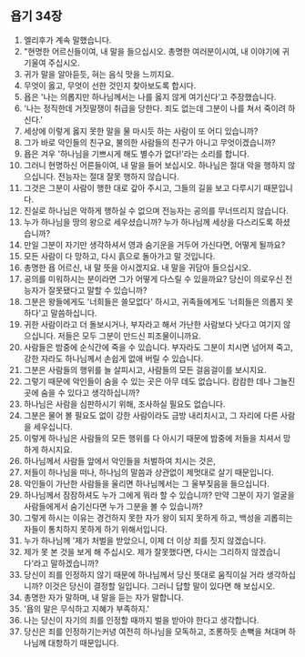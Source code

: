 ## 욥기 34장

1. 엘리후가 계속 말했습니다.
2. "현명한 어르신들이여, 내 말을 들으십시오. 총명한 여러분이시여, 내 이야기에 귀 기울여 주십시오.
3. 귀가 말을 알아듣듯, 혀는 음식 맛을 느끼지요.
4. 무엇이 옳고, 무엇이 선한 것인지 찾아보도록 합시다.
5. 욥은 '나는 의롭지만 하나님께서는 나를 옳지 않게 여기신다'고 주장했습니다.
6. '나는 정직한데 거짓말쟁이 취급을 당한다. 죄도 없는데 그분이 나를 쳐서 죽이려 하신다.'
7. 세상에 이렇게 옳지 못한 말을 물 마시듯 하는 사람이 또 어디 있습니까?
8. 그가 바로 악인들의 친구요, 불의한 사람들의 친구가 아니고 무엇이겠습니까?
9. 욥은 겨우 '하나님을 기쁘시게 해도 별수가 없다!'라는 소리를 합니다.
10. 그러니 현명하신 어른들이여, 내 말을 들어 보십시오. 하나님은 절대 악을 행하지 않으십니다. 전능자는 절대 잘못 행하지 않습니다.
11. 그것은 그분이 사람이 행한 대로 갚아 주시고, 그들의 길을 보고 다루시기 때문입니다.
12. 진실로 하나님은 악하게 행하실 수 없으며 전능자는 공의를 무너뜨리지 않습니다.
13. 누가 하나님을 땅의 왕으로 세우셨습니까? 누가 하나님께 세상을 다스리도록 하셨습니까?
14. 만일 그분이 자기만 생각하셔서 영과 숨기운을 거두어 가신다면, 어떻게 될까요?
15. 모든 사람이 다 망하고, 다시 흙으로 돌아가고 말 것입니다.
16. 총명한 욥 어르신, 내 말 뜻을 아시겠지요. 내 말을 귀담아 들으십시오.
17. 공의를 미워하시는 분이라면 그가 어떻게 다스릴 수 있을까요? 당신이 의로우신 전능자가 잘못됐다고 말할 수 있습니까?
18. 그분은 왕들에게도 '너희들은 쓸모없다' 하시고, 귀족들에게도 '너희들은 의롭지 못하다'고 말씀하십니다.
19. 귀한 사람이라고 더 돌보시거나, 부자라고 해서 가난한 사람보다 낫다고 여기지 않으십니다. 저들은 모두 그분이 만드신 피조물이니까요.
20. 사람들은 밤중에 순식간에 죽을 수 있습니다. 부자라도 그분이 치시면 넘어져 죽고, 강한 자라도 하나님께서 손쉽게 없애 버릴 수 있습니다.
21. 그분은 사람들의 행위를 늘 살피시고, 사람들의 모든 걸음걸이를 보시지요.
22. 그렇기 때문에 악인들이 숨을 수 있는 곳은 아무 데도 없습니다. 캄캄한 데나 그늘진 곳에 숨을 수 있다고 생각하십니까?
23. 하나님은 사람을 심판하시기 위해, 조사하실 필요도 없습니다.
24. 그분은 물어 볼 필요도 없이 강한 사람이라도 금방 내리치시고, 그 자리에 다른 사람을 세우십니다.
25. 이렇게 하나님은 사람들의 모든 행위를 다 아시기 때문에 밤중에 저들을 치셔서 망하게 하시지요.
26. 하나님께서 사람들 앞에서 악인들을 처벌하여 치시는 것은,
27. 저들이 하나님을 떠나, 하나님의 말씀과 상관없이 제멋대로 살기 때문입니다.
28. 악인들이 가난한 사람들을 울리면 하나님께서는 그 울부짖음을 들으십니다.
29. 하나님께서 잠잠하셔도 누가 그에게 뭐라 할 수 있습니까? 만약 그분이 자기 얼굴을 사람들에게서 숨기신다면 누가 그분을 볼 수 있습니까?
30. 그렇게 하시는 이유는 경건하지 못한 자가 왕이 되지 못하게 하고, 백성을 괴롭히는 자들이 통치하지 못하게 하기 위해서입니다.
31. 누가 하나님께 '제가 처벌을 받았으니, 이제 더 이상 죄를 짓지 않겠습니다.
32. 제가 못 본 것을 보게 해 주십시오. 제가 잘못했다면, 다시는 그리하지 않겠습니다'라고 말하겠습니까?
33. 당신이 죄를 인정하지 않기 때문에 하나님께서 당신 뜻대로 움직이실 거라 생각하십니까? 이것은 당신이 결정할 일입니다. 그러니 답할 말이 있다면 해 보십시오.
34. 총명한 자가 말하며, 내 말을 듣는 자가 말합니다.
35. '욥의 말은 무식하고 지혜가 부족하지.'
36. 나는 당신이 자기의 죄를 인정할 때까지 벌을 받아야 한다고 생각합니다.
37. 당신은 죄를 인정하기는커녕 여전히 하나님을 모독하고, 조롱하듯 손뼉을 쳐대며 하나님께 대항하기 때문입니다.